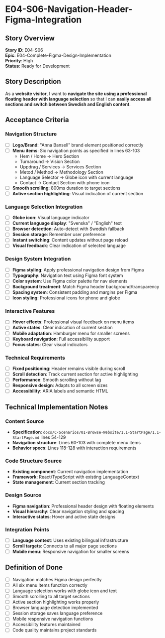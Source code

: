 # E04-S06-Navigation-Header-Figma-Integration

## Story Overview

**Story ID**: E04-S06  
**Epic**: E04-Complete-Figma-Design-Implementation  
**Priority**: High  
**Status**: Ready for Development  

## Story Description

As a **website visitor**, I want to **navigate the site using a professional floating header with language selection** so that I can **easily access all sections and switch between Swedish and English content**.

## Acceptance Criteria

### Navigation Structure
- [ ] **Logo/Brand**: "Anna Bansell" brand element positioned correctly
- [ ] **Menu items**: Six navigation points as specified in lines 63-103
  - Hem / Home → Hero Section
  - Turnaround → Vision Section  
  - Uppdrag / Services → Services Section
  - Metod / Method → Methodology Section
  - Language Selector → Globe icon with current language
  - Contact → Contact Section with phone icon
- [ ] **Smooth scrolling**: 800ms duration to target sections
- [ ] **Active section highlighting**: Visual indication of current section

### Language Selection Integration
- [ ] **Globe icon**: Visual language indicator
- [ ] **Current language display**: "Svenska" / "English" text
- [ ] **Browser detection**: Auto-detect with Swedish fallback
- [ ] **Session storage**: Remember user preference
- [ ] **Instant switching**: Content updates without page reload
- [ ] **Visual feedback**: Clear indication of selected language

### Design System Integration
- [ ] **Figma styling**: Apply professional navigation design from Figma
- [ ] **Typography**: Navigation text using Figma font system
- [ ] **Color system**: Use Figma color palette for nav elements
- [ ] **Background treatment**: Match Figma header background/transparency
- [ ] **Spacing system**: Consistent padding and margins per Figma
- [ ] **Icon styling**: Professional icons for phone and globe

### Interactive Features
- [ ] **Hover effects**: Professional visual feedback on menu items
- [ ] **Active states**: Clear indication of current section
- [ ] **Mobile adaptation**: Hamburger menu for smaller screens
- [ ] **Keyboard navigation**: Full accessibility support
- [ ] **Focus states**: Clear visual indicators

### Technical Requirements
- [ ] **Fixed positioning**: Header remains visible during scroll
- [ ] **Scroll detection**: Track current section for active highlighting
- [ ] **Performance**: Smooth scrolling without lag
- [ ] **Responsive design**: Adapts to all screen sizes
- [ ] **Accessibility**: ARIA labels and semantic HTML

## Technical Implementation Notes

### Content Source
- **Specification**: `docs/C-Scenarios/01-Browse-Website/1.1-StartPage/1.1-StartPage.md` lines 54-129
- **Navigation structure**: Lines 60-103 with complete menu items
- **Behavior specs**: Lines 118-128 with interaction requirements

### Code Structure Source
- **Existing component**: Current navigation implementation
- **Framework**: React/TypeScript with existing LanguageContext
- **State management**: Current section tracking

### Design Source
- **Figma navigation**: Professional header design with floating elements
- **Visual hierarchy**: Clear navigation styling and spacing
- **Interactive states**: Hover and active state designs

### Integration Points
- [ ] **Language context**: Uses existing bilingual infrastructure
- [ ] **Scroll targets**: Connects to all major page sections
- [ ] **Mobile menu**: Responsive navigation for smaller screens

## Definition of Done

- [ ] Navigation matches Figma design perfectly
- [ ] All six menu items function correctly
- [ ] Language selection works with globe icon and text
- [ ] Smooth scrolling to all target sections
- [ ] Active section highlighting works properly
- [ ] Browser language detection implemented
- [ ] Session storage saves language preference
- [ ] Mobile responsive navigation functions
- [ ] Accessibility features maintained
- [ ] Code quality maintains project standards
